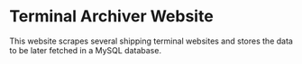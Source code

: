 # Terminal Archiver Website

This website scrapes several shipping terminal websites and stores the data to be later fetched in a MySQL database.